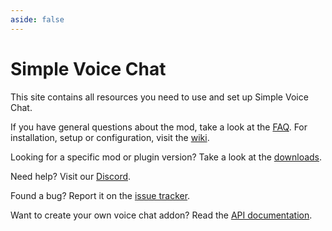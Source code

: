 ```yaml
---
aside: false
---
```


# Simple Voice Chat

This site contains all resources you need to use and set up Simple Voice Chat.

If you have general questions about the mod, take a look at the [FAQ](faq.md).
For installation, setup or configuration, visit the [wiki](wiki/installation.md).

Looking for a specific mod or plugin version? Take a look at the [downloads](downloads.md).

Need help? Visit our [Discord](https://discord.gg/4dH2zwTmyX).

Found a bug? Report it on the [issue tracker](https://github.com/henkelmax/simple-voice-chat/issues).

Want to create your own voice chat addon? Read the [API documentation](https://github.com/henkelmax/simple-voice-chat/tree/1.19.3/api).